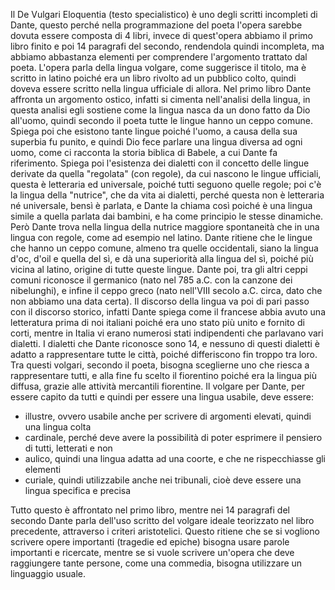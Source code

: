 Il De Vulgari Eloquentia (testo specialistico) è uno degli scritti incompleti di Dante, questo perché nella programmazione del poeta l'opera sarebbe dovuta essere composta di 4 libri, invece di quest'opera abbiamo il primo libro finito e poi 14 paragrafi del secondo, rendendola quindi incompleta, ma abbiamo abbastanza elementi per comprendere l'argomento trattato dal poeta. L'opera parla della lingua volgare, come suggerisce il titolo, ma è scritto in latino poiché era un libro rivolto ad un pubblico colto, quindi doveva essere scritto nella lingua ufficiale di allora. Nel primo libro Dante affronta un argomento ostico, infatti si cimenta nell'analisi della lingua, in questa analisi egli sostiene come la lingua nasca da un dono fatto da Dio all'uomo, quindi secondo il poeta tutte le lingue hanno un ceppo comune. Spiega poi che esistono tante lingue poiché l'uomo, a causa della sua superbia fu punito, e quindi Dio fece parlare una lingua diversa ad ogni uomo, come ci racconta la storia biblica di Babele, a cui Dante fa riferimento. Spiega poi l'esistenza dei dialetti con il concetto delle lingue derivate da quella "regolata" (con regole), da cui nascono le lingue ufficiali, questa è letteraria ed universale, poiché tutti seguono quelle regole; poi c'è la lingua della "nutrice", che da vita ai dialetti, perché questa non è letteraria né universale, bensì è parlata, e Dante la chiama così poiché è una lingua simile a quella parlata dai bambini, e ha come principio le stesse dinamiche. Però Dante trova nella lingua della nutrice maggiore spontaneità che in una lingua con regole, come ad esempio nel latino. Dante ritiene che le lingue che hanno un ceppo comune, almeno tra quelle occidentali, siano la lingua d'oc, d'oil e quella del sì, e dà una superiorità alla lingua del sì, poiché più vicina al latino, origine di tutte queste lingue. Dante poi, tra gli altri ceppi comuni riconosce il germanico (nato nel 785 a.C. con la canzone dei nibelunghi), e infine il ceppo greco (nato nell'VIII secolo a.C. circa, dato che non abbiamo una data certa). Il discorso della lingua va poi di pari passo con il discorso storico, infatti Dante spiega come il francese abbia avuto una letteratura prima di noi italiani poiché era uno stato più unito e fornito di corti, mentre in Italia vi erano numerosi stati indipendenti che parlavano vari dialetti. I dialetti che Dante riconosce sono 14, e nessuno di questi dialetti è adatto a rappresentare tutte le città, poiché differiscono fin troppo tra loro. Tra questi volgari, secondo il poeta, bisogna sceglierne uno che riesca a rappresentare tutti, e alla fine fu scelto il fiorentino poiché era la lingua più diffusa, grazie alle attività mercantili fiorentine. Il volgare per Dante, per essere capito da tutti e quindi per essere una lingua usabile, deve essere:
- illustre, ovvero usabile anche per scrivere di argomenti elevati, quindi una lingua colta
- cardinale, perché deve avere la possibilità di poter esprimere il pensiero di tutti, letterati e non
- aulico, quindi una lingua adatta ad una coorte, e che ne rispecchiasse gli elementi
- curiale, quindi utilizzabile anche nei tribunali, cioè deve essere una lingua specifica e precisa

Tutto questo è affrontato nel primo libro, mentre nei 14 paragrafi del secondo Dante parla dell'uso scritto del volgare ideale teorizzato nel libro precedente, attraverso i criteri aristotelici. Questo ritiene che se si vogliono scrivere opere importanti (tragedie ed epiche) bisogna usare parole importanti e ricercate, mentre se si vuole scrivere un'opera che deve raggiungere tante persone, come una commedia, bisogna utilizzare un linguaggio usuale. 